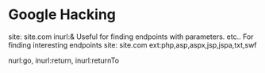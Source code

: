 # Google Hacking

site: site.com inurl:&
Useful for finding endpoints with parameters.
etc..
For finding interesting endpoints
site: site.com ext:php,asp,aspx,jsp,jspa,txt,swf

nurl:go, inurl:return, inurl:returnTo
